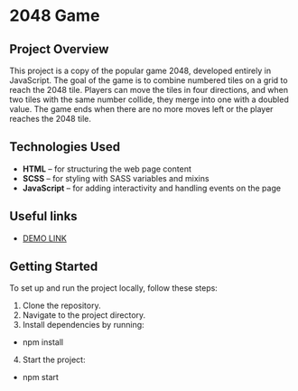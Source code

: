 # **2048 Game**
## Project Overview
This project is a copy of the popular game 2048, developed entirely in JavaScript. The goal of the game is to combine numbered tiles on a grid to reach the 2048 tile. Players can move the tiles in four directions, and when two tiles with the same number collide, they merge into one with a doubled value. The game ends when there are no more moves left or the player reaches the 2048 tile.

## Technologies Used
- **HTML** – for structuring the web page content
- **SCSS** – for styling with SASS variables and mixins
- **JavaScript** – for adding interactivity and handling events on the page

## Useful links
- [DEMO LINK](https://yurko-komanitskyi.github.io/2048game/)

## Getting Started
To set up and run the project locally, follow these steps:
1. Clone the repository.
2. Navigate to the project directory.
3. Install dependencies by running:
 - npm install
4. Start the project:
 - npm start
